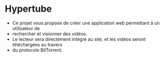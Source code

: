 # Hypertube

* Ce projet vous propose de créer une application web permettant à un utilisateur de
* rechercher et visionner des vidéos.
* Le lecteur sera directement intégré au site, et les vidéos seront téléchargées au travers
* du protocole BitTorrent.
